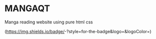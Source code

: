 # MANGAQT
Manga reading website using pure html css

(https://img.shields.io/badge/<Badge Text>-<Background Color>?style=for-the-badge&logo=<Icon Name>&logoColor=<Logo Color>)
